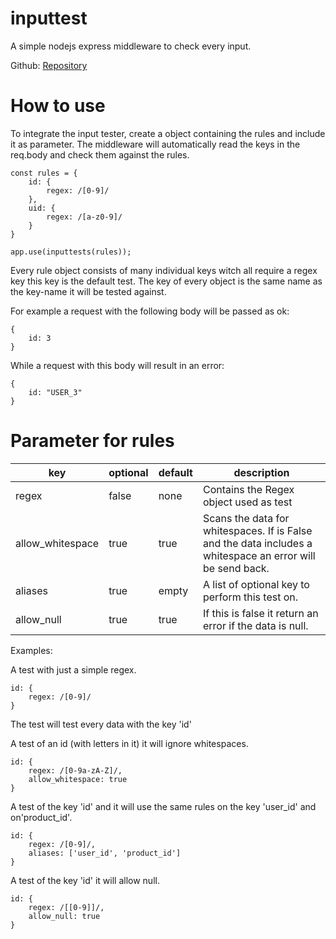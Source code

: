 # inputtest
 A simple nodejs express middleware to check every input.

 Github: [Repository](https://github.com/jokerjoker10/Inputtests)

# How to use
To integrate the input tester, create a object containing the rules and include it as parameter. The middleware will automatically read the keys in the req.body and check them against the rules.
```
const rules = {
    id: {
        regex: /[0-9]/
    },
    uid: {
        regex: /[a-z0-9]/
    }
}

app.use(inputtests(rules));
```

Every rule object consists of many individual keys witch all require a regex key this key is the default test.
The key of every object is the same name as the key-name it will be tested against.

For example a request with the following body will be passed as ok:
```
{
    id: 3
}
```
While a request with this body will result in an error:
```
{
    id: "USER_3"
}
```

# Parameter for rules

| key             | optional | default | description                                                                                               |
|------------------|----------|---------|-----------------------------------------------------------------------------------------------------------|
| regex            | false    | none    | Contains the Regex object used as test                                                                    |
| allow_whitespace | true     | true    | Scans the data for whitespaces. If is False and the data includes a whitespace an error will be send back. |
| aliases          | true     | empty   | A list of optional key to perform this test on.                                                           |
| allow_null       | true     | true    | If this is false it return an error if the data is null.                                                  |

Examples: 

A test with just a simple regex.
```
id: {
    regex: /[0-9]/
}
```
The test will test every data with the key 'id'


A test of an id (with letters in it) it will ignore whitespaces.
```
id: {
    regex: /[0-9a-zA-Z]/,
    allow_whitespace: true
}
```


A test of the key 'id' and it will use the same rules on the key 'user_id' and on'product_id'.
```
id: {
    regex: /[0-9]/,
    aliases: ['user_id', 'product_id']
}
```

A test of the key 'id' it will allow null.
``` 
id: {
    regex: /[[0-9]]/,
    allow_null: true
}
```